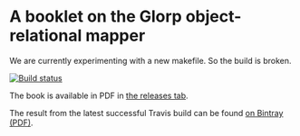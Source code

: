 # A booklet on the Glorp object-relational mapper

We are currently experimenting with a new makefile. So the build is broken. 

[![Build status][badge]][travis]

[travis]: https://travis-ci.org/SquareBracketAssociates/Booklet-Glorp
[badge]: https://travis-ci.org/SquareBracketAssociates/Booklet-Glorp.svg?branch=master

The book is available in PDF in [the releases tab](https://github.com/SquareBracketAssociates/Booklet-Glorp/releases).

The result from the latest successful Travis build can be found [on Bintray (PDF)](https://bintray.com/squarebracketassociates/wip/download_file?file_path=glorp-wip.pdf).
